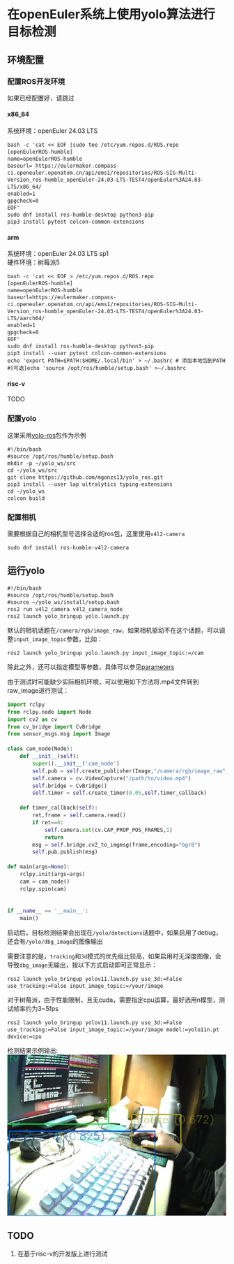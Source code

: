 # 在openEuler系统上使用yolo算法进行目标检测
## 环境配置

### 配置ROS开发环境
如果已经配置好，请跳过
#### x86_64
系统环境：openEuler 24.03 LTS
```shell
bash -c 'cat << EOF |sudo tee /etc/yum.repos.d/ROS.repo
[openEulerROS-humble]
name=openEulerROS-humble
baseurl= https://eulermaker.compass-ci.openeuler.openatom.cn/api/ems1/repositories/ROS-SIG-Multi-Version_ros-humble_openEuler-24.03-LTS-TEST4/openEuler%3A24.03-LTS/x86_64/
enabled=1
gpgcheck=0
EOF'
sudo dnf install ros-humble-desktop python3-pip
pip3 install pytest colcon-common-extensions
```
#### arm
系统环境：openEuler 24.03 LTS sp1    
硬件环境：树莓派5
```shell
bash -c 'cat << EOF > /etc/yum.repos.d/ROS.repo
[openEulerROS-humble]
name=openEulerROS-humble
baseurl=https://eulermaker.compass-ci.openeuler.openatom.cn/api/ems1/repositories/ROS-SIG-Multi-Version_ros-humble_openEuler-24.03-LTS-TEST4/openEuler%3A24.03-LTS/aarch64/
enabled=1
gpgcheck=0
EOF'
sudo dnf install ros-humble-desktop python3-pip
pip3 install --user pytest colcon-common-extensions
echo 'export PATH=$PATH:$HOME/.local/bin' > ~/.bashrc # 添加本地包到PATH
#[可选]echo 'source /opt/ros/humble/setup.bash' >~/.bashrc
```
#### risc-v 
TODO
### 配置yolo
这里采用[yolo-ros](https://github.com/mgonzs13/yolo_ros)包作为示例
```shell
#!/bin/bash
#source /opt/ros/humble/setup.bash
mkdir -p ~/yolo_ws/src
cd ~/yolo_ws/src 
git clone https://github.com/mgonzs13/yolo_ros.git
pip3 install --user lap ultralytics typing-extensions
cd ~/yolo_ws
colcon build
```
### 配置相机
需要根据自己的相机型号选择合适的ros包，这里使用`v4l2-camera`
```shell
sudo dnf install ros-humble-v4l2-camera
```

## 运行yolo
```shell
#!/bin/bash
#source /opt/ros/humble/setup.bash 
#source ~/yolo_ws/install/setup.bash
ros2 run v4l2_camera v4l2_camera_node
ros2 launch yolo_bringup yolo.launch.py
```
默认的相机话题在`/camera/rgb/image_raw`，如果相机驱动不在这个话题，可以调整`input_image_topic`参数，比如：
```shell
ros2 launch yolo_bringup yolo.launch.py input_image_topic:=/cam 
```
除此之外，还可以指定模型等参数，具体可以参见[parameters](https://github.com/mgonzs13/yolo_ros?tab=readme-ov-file#parameters)   

由于测试时可能缺少实际相机环境，可以使用如下方法将.mp4文件转到raw_image进行测试：
```python
import rclpy
from rclpy.node import Node
import cv2 as cv
from cv_bridge import CvBridge
from sensor_msgs.msg import Image

class cam_node(Node):
    def __init__(self):
        super().__init__('cam_node')
        self.pub = self.create_publisher(Image,"/camera/rgb/image_raw",10)
        self.camera = cv.VideoCapture("/path/to/video.mp4")
        self.bridge = CvBridge()
        self.timer = self.create_timer(0.05,self.timer_callback)
        
    def timer_callback(self):
        ret,frame = self.camera.read()
        if ret==0:
            self.camera.set(cv.CAP_PROP_POS_FRAMES,1)
            return
        msg = self.bridge.cv2_to_imgmsg(frame,encoding="bgr8")
        self.pub.publish(msg)

def main(args=None):
    rclpy.init(args=args)
    cam = cam_node()
    rclpy.spin(cam)
    
        
if __name__ == '__main__':
    main()

```

启动后，目标检测结果会出现在`/yolo/detections`话题中，如果启用了debug，还会有`/yolo/dbg_image`的图像输出   

需要注意的是，`tracking`和`3d`模式的优先级比较高，如果启用时无深度图像，会导致`dbg_image`无输出，按以下方式启动即可正常显示：
```shell
ros2 launch yolo_bringup yolov11.launch.py use_3d:=False use_tracking:=False input_image_topic:=/your/image
```

对于树莓派，由于性能限制，且无cuda，需要指定cpu运算，最好选用n模型，测试帧率约为3~5fps
```shell
ros2 launch yolo_bringup yolov11.launch.py use_3d:=False use_tracking:=False input_image_topic:=/your/image model:=yolo11n.pt device:=cpu
```

检测结果示例输出:
![alt text](./image/yolo-ros/desktop.png)


## TODO
1. 在基于risc-v的开发版上进行测试